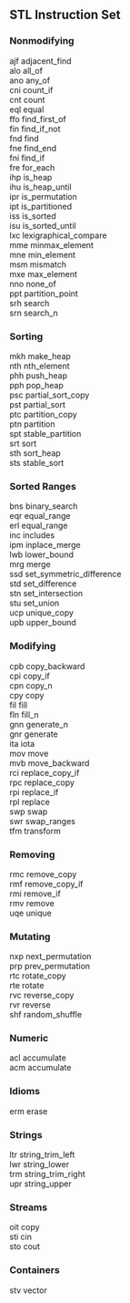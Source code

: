 ## STL Instruction Set
### Nonmodifying

ajf adjacent_find  
alo all_of  
ano any_of  
cni count_if  
cnt count  
eql equal  
ffo find_first_of  
fin find_if_not  
fnd find  
fne find_end  
fni find_if  
fre for_each  
ihp is_heap  
ihu is_heap_until  
ipr is_permutation  
ipt is_partitioned  
iss is_sorted  
isu is_sorted_until  
lxc lexigraphical_compare  
mme minmax_element  
mne min_element  
msm mismatch  
mxe max_element  
nno none_of  
ppt partition_point  
srh search  
srn search_n  

### Sorting

mkh make_heap  
nth nth_element  
phh push_heap  
pph pop_heap  
psc partial_sort_copy  
pst partial_sort  
ptc partition_copy  
ptn partition  
spt stable_partition  
srt sort  
sth sort_heap  
sts stable_sort  

### Sorted Ranges

bns binary_search  
eqr equal_range  
erl equal_range  
inc includes  
ipm inplace_merge  
lwb lower_bound  
mrg merge  
ssd set_symmetric_difference  
std set_difference  
stn set_intersection  
stu set_union  
ucp unique_copy  
upb upper_bound  

### Modifying

cpb copy_backward  
cpi copy_if  
cpn copy_n  
cpy copy  
fil fill  
fln fill_n  
gnn generate_n  
gnr generate  
ita iota  
mov move  
mvb move_backward  
rci replace_copy_if  
rpc replace_copy  
rpi replace_if  
rpl replace  
swp swap  
swr swap_ranges  
tfm transform  

### Removing

rmc remove_copy  
rmf remove_copy_if  
rmi remove_if  
rmv remove  
uqe unique  

### Mutating

nxp next_permutation  
prp prev_permutation  
rtc rotate_copy  
rte rotate  
rvc reverse_copy  
rvr reverse  
shf random_shuffle  

### Numeric

acl accumulate  
acm accumulate  

### Idioms

erm erase  

### Strings

ltr string_trim_left  
lwr string_lower  
trm string_trim_right  
upr string_upper  

### Streams

oit copy  
sti cin  
sto cout  

### Containers

stv vector  

